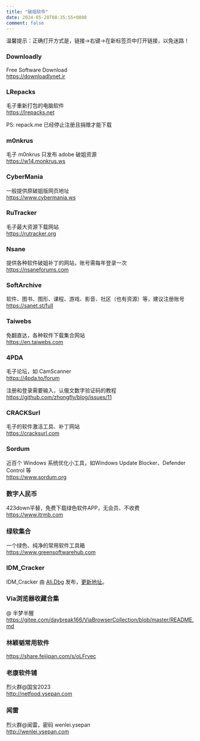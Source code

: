 ```yaml
---
title: "破姐软件"
date: 2024-05-28T08:35:55+0800
comment: false
---
```


温馨提示：正确打开方式是，链接→右键→在新标签页中打开链接，以免迷路！

### Downloadly

Free Software Download  
https://downloadlynet.ir  

### LRepacks

毛子重新打包的电脑软件  
https://lrepacks.net  

PS: repack.me 已经停止注册且捐赠才能下载  

### m0nkrus

毛子 m0nkrus 只发布 adobe 破姐资源  
https://w14.monkrus.ws  

### CyberMania

一般提供原破姐版网页地址  
https://www.cybermania.ws  

### RuTracker

毛子最大资源下载网站  
https://rutracker.org  

### Nsane

提供各种软件破姐补丁的网站，账号需每年登录一次  
https://nsaneforums.com  

### SoftArchive

软件、图书、图形、课程、游戏、影音、社区（也有资源）等，建议注册账号  
https://sanet.st/full  

### Taiwebs

免翻直达，各种软件下载集合网站  
https://en.taiwebs.com  

### 4PDA

毛子论坛，如 CamScanner  
https://4pda.to/forum  

注册和登录需要输入，认俄文数字验证码的教程  
https://github.com/zhongfly/blog/issues/11  

### CRACKSurl

毛子的软件激活工具、补丁网站  
https://cracksurl.com  

### Sordum
近百个 Windows 系统优化小工具，如Windows Update Blocker、Defender Control 等  
https://www.sordum.org

### 数字人民币

423down平替，免费下载绿色软件APP，无会员、不收费  
https://www.itrmb.com

### 绿软集合

一个绿色、纯净的常用软件工具箱  
https://www.greensoftwarehub.com

### IDM_Cracker

IDM_Cracker 由 [Ali.Dbg](https://ckk.ir) 发布，[更新地址](https://idm.ckk.ir)。

### Via浏览器收藏合集

@ 半梦半醒  
https://gitee.com/daybreak166/ViaBrowserCollection/blob/master/README.md

### 林颖韬常用软件

https://share.feijipan.com/s/oLFrvec

### 老康软件铺

烈火群@国宝2023  
http://netfood.ysepan.com

### 闻雷

烈火群@闻雷，密码 wenlei.ysepan  
http://wenlei.ysepan.com
